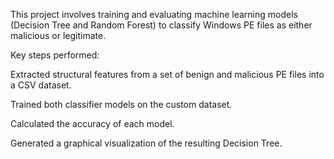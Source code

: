 This project involves training and evaluating machine learning models (Decision Tree and Random Forest) to classify Windows PE files as either malicious or legitimate.

Key steps performed:

Extracted structural features from a set of benign and malicious PE files into a CSV dataset.

Trained both classifier models on the custom dataset.

Calculated the accuracy of each model.

Generated a graphical visualization of the resulting Decision Tree.
